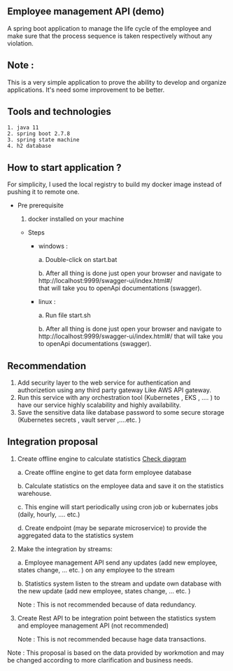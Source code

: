 ## Employee management API (demo) 
A spring boot application to manage the life cycle of the employee and make sure that the process sequence is taken respectively without any violation. 

## Note : 
This is a very simple application to prove the ability to develop and organize applications.
It's need some improvement to be better.

## Tools and technologies 
	1. java 11
	2. spring boot 2.7.8
	3. spring state machine 
	4. h2 database 

## How to start application ?
For simplicity, I used the local registry to build my docker image instead of pushing it to remote one.  

- Pre prerequisite
    1. docker installed on your machine  
    
  - Steps

      * windows : 
      
        a. Double-click on start.bat

        b. After all thing is done just open your browser and
              navigate to http://localhost:9999/swagger-ui/index.html#/       
              that will take you to openApi documentations (swagger).
      * linux : 
    
        a. Run file start.sh
    
        b. After all thing is done just open your browser and 
               navigate to http://localhost:9999/swagger-ui/index.html#/ 
               that will take you to openApi documentations (swagger).
            

## Recommendation 
 1. Add security layer to the web service for authentication and authorizetion 
        using any third party gateway Like AWS API gateway.  
 2. Run this service with any orchestration tool (Kubernetes , EKS , .... ) to have our service 
        highly scalability and highly availability. 
 3. Save the sensitive data like database password to some secure 
        storage (Kubernetes secrets , vault server ,....etc. ) 

## Integration proposal

1. Create offline engine to calculate statistics  [Check diagram](Diagram.PNG)

     a. Create offline engine to get data form employee database
    
     b. Calculate statistics on the employee data and save it on the statistics warehouse. 
     
     c. This engine will start periodically using cron job or
            kubernates jobs (daily, hourly, .... etc.) 
     
     d. Create endpoint (may be separate microservice) to provide the aggregated data
            to the statistics system

2. Make the integration by streams: 
    
    a. Employee management API send any updates (add new employee, states change, ... etc. )
            on any employee to the stream 
    
    b. Statistics system listen to the stream and update own database
            with the new update (add new employee, states change, ... etc. )
  
    Note : This is not recommended because of data redundancy. 

3. Create Rest API to be integration point between the statistics system 
            and employee management API (not recommended)
   
    Note : This is not recommended because hage data transactions. 

Note : This proposal is based on the data provided by workmotion and may be changed 
            according to more clarification and business needs.


